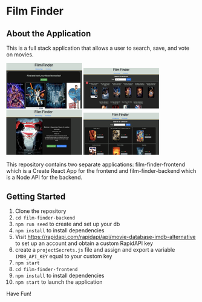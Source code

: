 # Film Finder

## About the Application

This is a full stack application that allows a user to search, save, and vote on movies.

<img src="/screenshots/homepage.png" alt="Welcome Page" width="200"/>
<img src="/screenshots/search.png" alt="Search For Movies" width="200"/>
<img src="/screenshots/movieDetail.png" alt="View Movie Detail" width="200"/>
<img src="/screenshots/vote.png" alt="Vote On Saved Movies" width="200"/>

This repository contains two separate applications: film-finder-frontend which is a Create React App for the frontend and film-finder-backend which is a Node API for the backend.

## Getting Started
1. Clone the repository
2. `cd film-finder-backend`
3. `npm run seed` to create and set up your db
4. `npm install` to install dependencies
5. Visit https://rapidapi.com/rapidapi/api/movie-database-imdb-alternative to set up an account and obtain a custom RapidAPI key
6. create a `projectSecrets.js` file and assign and export a variable `IMDB_API_KEY` equal to your custom key
7. `npm start`
8. `cd film-finder-frontend`
9. `npm install` to install dependencies
10. `npm start` to launch the application


Have Fun!
